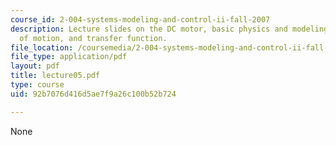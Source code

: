 ```yaml
---
course_id: 2-004-systems-modeling-and-control-ii-fall-2007
description: Lecture slides on the DC motor, basic physics and modeling, equation
  of motion, and transfer function.
file_location: /coursemedia/2-004-systems-modeling-and-control-ii-fall-2007/92b7076d416d5ae7f9a26c100b52b724_lecture05.pdf
file_type: application/pdf
layout: pdf
title: lecture05.pdf
type: course
uid: 92b7076d416d5ae7f9a26c100b52b724

---
```

None